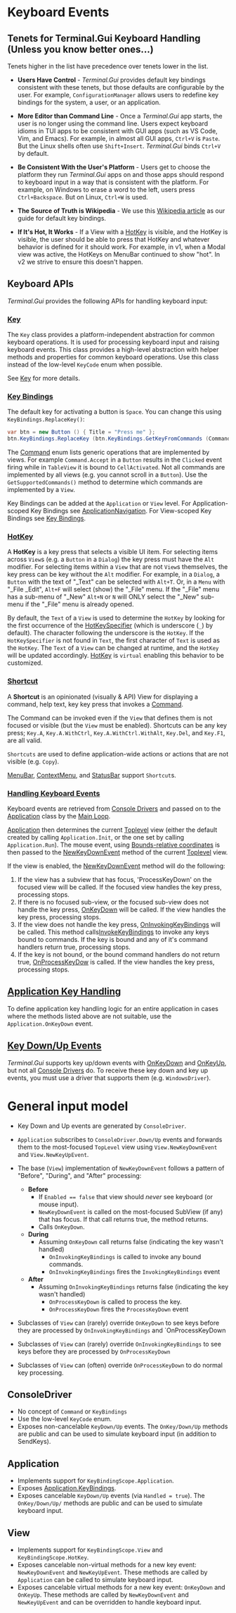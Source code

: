 # Keyboard Events

## Tenets for Terminal.Gui Keyboard Handling (Unless you know better ones...)

Tenets higher in the list have precedence over tenets lower in the list.

* **Users Have Control** - *Terminal.Gui* provides default key bindings consistent with these tenets, but those defaults are configurable by the user. For example, `ConfigurationManager` allows users to redefine key bindings for the system, a user, or an application.

* **More Editor than Command Line** - Once a *Terminal.Gui* app starts, the user is no longer using the command line. Users expect keyboard idioms in TUI apps to be consistent with GUI apps (such as VS Code, Vim, and Emacs). For example, in almost all GUI apps, `Ctrl+V` is `Paste`. But the Linux shells often use `Shift+Insert`. *Terminal.Gui* binds `Ctrl+V` by default.

* **Be Consistent With the User's Platform** - Users get to choose the platform they run *Terminal.Gui* apps on and those apps should respond to keyboard input in a way that is consistent with the platform. For example, on Windows to erase a word to the left, users press `Ctrl+Backspace`. But on Linux, `Ctrl+W` is used.

* **The Source of Truth is Wikipedia** - We use this [Wikipedia article](https://en.wikipedia.org/wiki/Table_of_keyboard_shortcuts) as our guide for default key bindings.

* **If It's Hot, It Works** - If a View with a [HotKey](~/api/Terminal.Gui.View.yml#Terminal_Gui_View_HotKey) is visible, and the HotKey is visible, the user should be able to press that HotKey and whatever behavior is defined for it should work. For example, in v1, when a Modal view was active, the HotKeys on MenuBar continued to show "hot". In v2 we strive to ensure this doesn't happen.


## Keyboard APIs

*Terminal.Gui* provides the following APIs for handling keyboard input:

### **[Key](~/api/Terminal.Gui.Key.yml)**

The `Key` class provides a platform-independent abstraction for common keyboard operations. It is used for processing keyboard input and raising keyboard events. This class provides a high-level abstraction with helper methods and properties for common keyboard operations. Use this class instead of the low-level `KeyCode` enum when possible.

See [Key](~/api/Terminal.Gui.Key.yml) for more details.

### **[Key Bindings](~/api/Terminal.Gui.KeyBindings.yml)**

The default key for activating a button is `Space`. You can change this using 
`KeyBindings.ReplaceKey()`:

```csharp
var btn = new Button () { Title = "Press me" };
btn.KeyBindings.ReplaceKey (btn.KeyBindings.GetKeyFromCommands (Command.Accept));
```

The [Command](~/api/Terminal.Gui.Command.yml) enum lists generic operations that are implemented by views. For example `Command.Accept` in a `Button` results in the `Clicked` event 
firing while in `TableView` it is bound to `CellActivated`. Not all commands
are implemented by all views (e.g. you cannot scroll in a `Button`). Use the `GetSupportedCommands()` method to determine which commands are implemented by a `View`. 

Key Bindings can be added at the `Application` or `View` level. For Application-scoped Key Bindings see [ApplicationNavigation](~/api/Terminal.Gui.ApplicationNavigation.yml). For View-scoped Key Bindings see [Key Bindings](~/api/Terminal.Gui.View.yml#Terminal_Gui_View_KeyBinings).

### **[HotKey](~/api/Terminal.Gui.View.yml#Terminal_Gui_View_HotKey)** 

A **HotKey** is a key press that selects a visible UI item. For selecting items across `View`s (e.g. a `Button` in a `Dialog`) the key press must have the `Alt` modifier. For selecting items within a `View` that are not `View`s themselves, the key press can be key without the `Alt` modifier.  For example, in a `Dialog`, a `Button` with the text of "_Text" can be selected with `Alt+T`. Or, in a `Menu` with "_File _Edit", `Alt+F` will select (show) the "_File" menu. If the "_File" menu has a sub-menu of "_New" `Alt+N` or `N` will ONLY select the "_New" sub-menu if the "_File" menu is already opened.

By default, the `Text` of a `View` is used to determine the `HotKey` by looking for the first occurrence of the [HotKeySpecifier](~/api/Terminal.Gui.View.yml#Terminal_Gui_View_HotKeySpecifier) (which is underscore (`_`) by default). The character following the underscore is the `HotKey`. If the `HotKeySpecifier` is not found in `Text`, the first character of `Text` is used as the `HotKey`. The `Text` of a `View` can be changed at runtime, and the `HotKey` will be updated accordingly. [HotKey](~/api/Terminal.Gui.View.yml#Terminal_Gui_View_HotKey) is `virtual` enabling this behavior to be customized.

### **[Shortcut](~/api/Terminal.Gui.Shortcut.yml)**

A **Shortcut** is an opinionated (visually & API) View for displaying a command, help text, key key press that invokes a [Command](~/api/Terminal.Gui.Command.yml).

The Command can be invoked even if the `View` that defines them is not focused or visible (but the `View` must be enabled). Shortcuts can be any key press; `Key.A`, `Key.A.WithCtrl`, `Key.A.WithCtrl.WithAlt`, `Key.Del`, and `Key.F1`, are all valid. 

`Shortcuts` are used to define application-wide actions or actions that are not visible (e.g. `Copy`).

[MenuBar](~/api/Terminal.Gui.MenuBar.yml), [ContextMenu](~/api/Terminal.Gui.ContextMenu.yml), and [StatusBar](~/api/Terminal.Gui.StatusBar.yml) support `Shortcut`s. 

### **[Handling Keyboard Events](~/api/Terminal.Gui.View.yml#Terminal_Gui_View_KeyDown)**

Keyboard events are retrieved from [Console Drivers](drivers.md) and passed on 
to the [Application](~/api/Terminal.Gui.Application.yml) class by the [Main Loop](mainloop.md). 

[Application](~/api/Terminal.Gui.Application.yml) then determines the current [Toplevel](~/api/Terminal.Gui.Toplevel.yml) view
(either the default created by calling `Application.Init`, or the one set by calling `Application.Run`). The mouse event, using [Bounds-relative coordinates](~/api/Terminal.Gui.View.yml#Terminal_Gui_View_Bounds) is then passed to the [NewKeyDownEvent](~/api/Terminal.Gui.View.yml#Terminal_Gui_View_NewKeyDownEvent_Terminal_Gui_Key_) method of the current [Toplevel](~/api/Terminal.Gui.Toplevel.yml) view. 

If the view is enabled, the [NewKeyDownEvent](~/api/Terminal.Gui.View.yml#Terminal_Gui_View_NewKeyDownEvent_Terminal_Gui_Key_) method will do the following: 

1) If the view has a subview that has focus, 'ProcessKeyDown' on the focused view will be called. If the focused view handles the key press, processing stops.
2) If there is no focused sub-view, or the focused sub-view does not handle the key press, [OnKeyDown](~/api/Terminal.Gui.View.yml#Terminal_Gui_View_OnKeyDown_Terminal_Gui_Key_) will be called. If the view handles the key press, processing stops.
3) If the view does not handle the key press, [OnInvokingKeyBindings](~/api/Terminal.Gui.View.yml#Terminal_Gui_View_OnInvokingKeyBindings_Terminal_Gui_Key_) will be called. This method calls[InvokeKeyBindings](~/api/Terminal.Gui.View.yml#Terminal_Gui_View_InvokeKeyBindings_Terminal_Gui_Key_) to invoke any keys bound to commands. If the key is bound and any of it's command handlers return true, processing stops.
4) If the key is not bound, or the bound command handlers do not return true, [OnProcessKeyDow](~/api/Terminal.Gui.View.yml#Terminal_Gui_View_OnProcessKeyDown_Terminal_Gui_Key_) is called. If the view handles the key press, processing stops.

## **[Application Key Handling](~/api/Terminal.Gui.Application.yml#Terminal_Gui_Application_OnKeyDown_Terminal_Gui_Key_)**

To define application key handling logic for an entire application in cases where the methods listed above are not suitable, use the `Application.OnKeyDown` event. 

## **[Key Down/Up Events](~/api/Terminal.Gui.View.yml#Terminal_Gui_View_KeyDown)**

*Terminal.Gui* supports key up/down events with [OnKeyDown](~/api/Terminal.Gui.View.yml#Terminal_Gui_View_OnKeyDown_Terminal_Gui_Key_) and [OnKeyUp](~/api/Terminal.Gui.View.yml#Terminal_Gui_View_OnKeyUp_Terminal_Gui_Key_), but not all [Console Drivers](drivers.md) do. To receive these key down and key up events, you must use a driver that supports them (e.g. `WindowsDriver`).

# General input model

- Key Down and Up events are generated by `ConsoleDriver`. 
- `Application` subscribes to `ConsoleDriver.Down/Up` events and forwards them to the most-focused `TopLevel` view using `View.NewKeyDownEvent` and `View.NewKeyUpEvent`.
- The base (`View`) implementation of `NewKeyDownEvent` follows a pattern of "Before", "During", and "After" processing:
  - **Before**
    - If `Enabled == false` that view should *never* see keyboard (or mouse input).
    - `NewKeyDownEvent` is called on the most-focused SubView (if any) that has focus. If that call returns true, the method returns.
    - Calls `OnKeyDown`.
  - **During**
    - Assuming `OnKeyDown` call returns false (indicating the key wasn't handled)
       - `OnInvokingKeyBindings` is called to invoke any bound commands.
       - `OnInvokingKeyBindings` fires the `InvokingKeyBindings` event
  - **After**
    - Assuming `OnInvokingKeyBindings` returns false (indicating the key wasn't handled)
       - `OnProcessKeyDown` is called to process the key.
       - `OnProcessKeyDown` fires the `ProcessKeyDown` event

- Subclasses of `View` can (rarely) override `OnKeyDown` to see keys before they are processed by `OnInvokingKeyBindings` and `OnProcessKeyDown
- Subclasses of `View` can (rarely) override `OnInvokingKeyBindings` to see keys before they are processed by `OnProcessKeyDown`
- Subclasses of `View` can (often) override `OnProcessKeyDown` to do normal key processing.

## ConsoleDriver

* No concept of `Command` or `KeyBindings`
* Use the low-level `KeyCode` enum.
* Exposes non-cancelable `KeyDown/Up` events. The `OnKey/Down/Up` methods are public and can be used to simulate keyboard input (in addition to SendKeys).

## Application

* Implements support for `KeyBindingScope.Application`.
* Exposes [Application.KeyBindings](~/api/Terminal.Gui.Application.yml#Terminal_Gui_Application_KeyBindings_).
* Exposes cancelable `KeyDown/Up` events (via `Handled = true`). The `OnKey/Down/Up/` methods are public and can be used to simulate keyboard input.

## View

* Implements support for `KeyBindingScope.View` and `KeyBindingScope.HotKey`.
* Exposes cancelable non-virtual methods for a new key event: `NewKeyDownEvent` and `NewKeyUpEvent`. These methods are called by `Application` can be called to simulate keyboard input.
* Exposes cancelable virtual methods for a new key event: `OnKeyDown` and `OnKeyUp`. These methods are called by `NewKeyDownEvent` and `NewKeyUpEvent` and can be overridden to handle keyboard input.

  